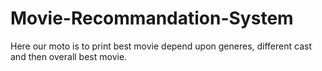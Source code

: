 # Movie-Recommandation-System
Here our moto is to print best movie depend upon generes, different cast and then overall best movie.
